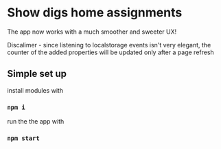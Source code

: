 # Show digs home assignments

The app now works with a much smoother and sweeter UX!



Discalimer - since listening to localstorage events isn't very elegant, the counter of the added properties will be updated only after a page refresh

## Simple set up

install modules with 

### `npm i`


run the the app with 

### `npm start`

